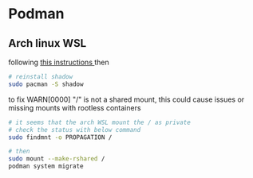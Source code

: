 # Podman

## Arch linux WSL

following [this instructions ](https://wiki.archlinux.org/title/Podman) then

```sh
# reinstall shadow
sudo pacman -S shadow

```

to fix WARN[0000] "/" is not a shared mount, this could cause issues or missing mounts with rootless containers

```sh
# it seems that the arch WSL mount the / as private
# check the status with below command
sudo findmnt -o PROPAGATION /

# then
sudo mount --make-rshared /
podman system migrate

```
